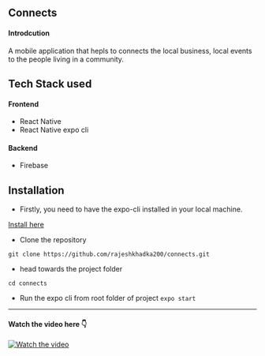 ## Connects
#### Introdcution
A mobile application that hepls to connects the local business, local events to the people living in a community.

## Tech Stack used 
#### Frontend
- React Native
- React Native expo cli
#### Backend
- Firebase

## Installation
- Firstly, you need to have the expo-cli installed in your local machine.

[Install here](https://docs.expo.dev/get-started/installation/)

- Clone the repository

`git clone https://github.com/rajeshkhadka200/connects.git`

- head towards the project folder

`cd connects`

- Run the expo cli from root folder of project
`expo start`

-----------------
#### Watch the video here 👇

[![Watch the video](https://i.postimg.cc/D4XGsjZT/w-US35-Uy-E73g-HD.jpg)](https://www.youtube.com/watch?v=wUS35UyE73g)



